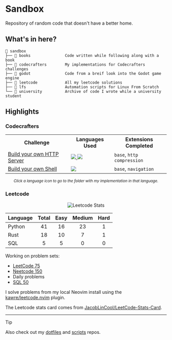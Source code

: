 # Sandbox

Repository of random code that doesn't have a better home.

## What's in here?
```
📂 sandbox
├── 📂 books               Code written while following along with a book
├── 📂 codecrafters        My implementations for Codecrafters challenges
├── 📂 godot               Code from a breif look into the Godot game engine
├── 📂 leetcode            All my leetcode solutions
├── 📂 lfs                 Automation scripts for Linux From Scratch
└── 📂 university          Archive of code I wrote while a university student
```

## Highlights
### Codecrafters

<div align="center">

<table>
  <tr>
    <th>Challenge</th>
    <th>Languages Used</th>
    <th>Extensions Completed</th>
  </tr>
  
  <tr>
    <td><a href="https://app.codecrafters.io/courses/http-server">Build your own HTTP Server</a></td>
    <td>
      <a href="codecrafters/http/rust/">
        <img src="https://img.shields.io/badge/rust-D34516?style=for-the-badge&logo=rust&logoColor=white">
      </a>
      <a href="codecrafters/http/python/">
        <img src="https://img.shields.io/badge/python-306998?style=for-the-badge&logo=python&logoColor=white">
      </a>
    </td>
    <td>
      <code>base</code>, 
      <code>http compression</code>
    </td>
  </tr>

  <tr>
    <td><a href="https://app.codecrafters.io/courses/shell">Build your own Shell</a></td>
    <td>
      <a href="codecrafters/shell/rust/">
        <img src="https://img.shields.io/badge/rust-D34516?style=for-the-badge&logo=rust&logoColor=white">
      </a>
    </td>
    <td>
      <code>base</code>, 
      <code>navigation</code>
    </td>
  </tr>
</table>

<sub><i>Click a language icon to go to the folder with my implementation in that language.</i></sub>

</div>

### Leetcode

<div align="center">

![Leetcode Stats](https://leetcard.jacoblin.cool/Snxwman?ext=activity&theme=dark&font=Sora)

| Language | Total | Easy | Medium | Hard |
| -------- | :---: | :--: | :----: | :--: |
| Python   | 41    | 16   | 23     | 1    |
| Rust     | 18    | 10   | 7      | 1    |
| SQL      | 5     | 5    | 0      | 0    |

</div>

Working on problem sets:
- [LeetCode 75](https://leetcode.com/studyplan/leetcode-75/)
- [Neetcode 150](https://neetcode.io/roadmap)
- Daily problems
- [SQL 50](https://leetcode.com/studyplan/top-sql-50)

I solve problems from my local Neovim install using the [kawre/leetcode.nvim](https://github.com/kawre/leetcode.nvim) plugin.

The Leetcode stats card comes from [JacobLinCool/LeetCode-Stats-Card](https://github.com/JacobLinCool/LeetCode-Stats-Card).

---

> [!TIP]
> Also check out my [dotfiles](https://github.com/Snxwman/dotfiles) and [scripts](https://github.com/Snxwman/scripts) repos.

